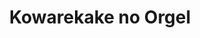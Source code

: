 --- 
title: "Kowarekake no Orgel"
publishdate: "2019-6-26T16:48:46+02:00"
src: "https://365manga.net/manga/kowarekake-no-orgel"
image: "https://data.365manga.net/images/thumbnails/15925-kowarekake-no-orgel.jpg"
description: "The story centers around Keiichirou, a young man who lives alone in his house. He went through a lot of pain in his life, ever since an accident that happened three years ago. One rainy day, he finds a little girl, drenched from the rain, inside his home. She is named Flower, and so begins the life for these two unlikely protagonists."
---